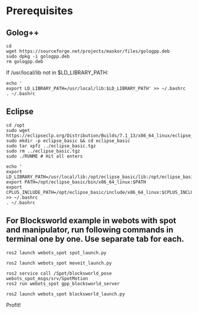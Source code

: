 # Prerequisites
## Golog++
```
cd
wget https://sourceforge.net/projects/maskor/files/gologpp.deb
sudo dpkg -i gologpp.deb
rm gologpp.deb
```
If /usr/local/lib not in $LD_LIBRARY_PATH:
```
echo '
export LD_LIBRARY_PATH=/usr/local/lib:$LD_LIBRARY_PATH' >> ~/.bashrc
. ~/.bashrc
```
## Eclipse
```
cd /opt
sudo wget https://eclipseclp.org/Distribution/Builds/7.1_13/x86_64_linux/eclipse_basic.tgz
sudo mkdir -p eclipse_basic && cd eclipse_basic
sudo tar xpfz ../eclipse_basic.tgz
sudo rm ../eclipse_basic.tgz
sudo ./RUNME # Hit all enters
```
```
echo '
export LD_LIBRARY_PATH=/usr/local/lib:/opt/eclipse_basic/lib:/opt/eclipse_basic/lib/x86_64_linux:$LD_LIBRARY_PATH
export PATH=/opt/eclipse_basic/bin/x86_64_linux:$PATH
export CPLUS_INCLUDE_PATH=/opt/eclipse_basic/include/x86_64_linux:$CPLUS_INCLUDE_PATH' >> ~/.bashrc
. ~/.bashrc
```

## For Blocksworld example in webots with spot and manipulator, run following commands in terminal one by one. Use separate tab for each.
```
ros2 launch webots_spot spot_launch.py
```
```
ros2 launch webots_spot moveit_launch.py
```
```
ros2 service call /Spot/blocksworld_pose webots_spot_msgs/srv/SpotMotion
ros2 run webots_spot gpp_blocksworld_server
```
```
ros2 launch webots_spot blocksworld_launch.py
```
Profit!